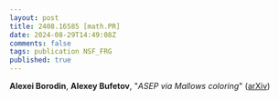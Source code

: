 ```yaml
---
layout: post
title: 2408.16585 [math.PR]
date: 2024-08-29T14:49:08Z
comments: false
tags: publication NSF_FRG
published: true
---
```


<b>Alexei Borodin</b>, <b>Alexey Bufetov</b>, "<i>ASEP via Mallows coloring</i>" ([arXiv](http://arxiv.org/abs/2408.16585v1))
